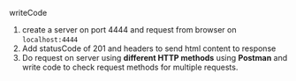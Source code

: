 writeCode

1. create a server on port 4444 and request from browser on `localhost:4444`
2. Add statusCode of 201 and headers to send html content to response
3. Do request on server using **different HTTP methods** using **Postman** and write code to check request methods for multiple requests.